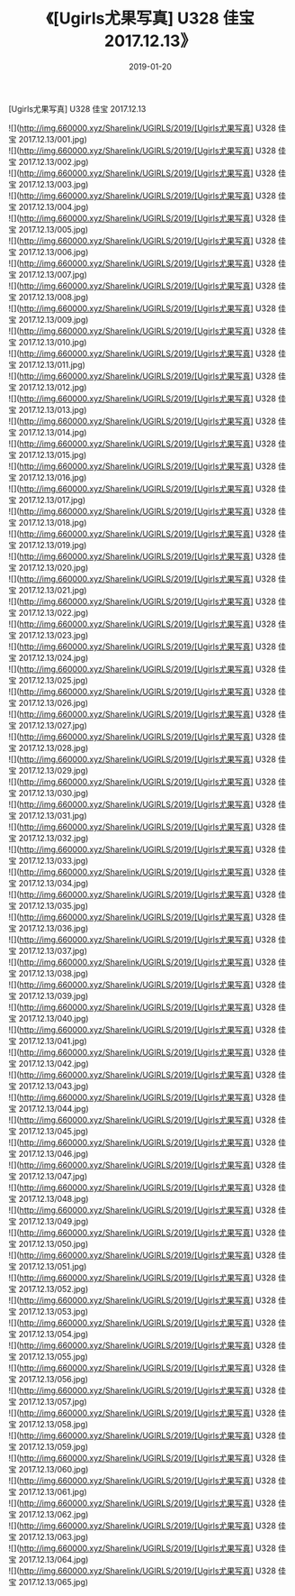 ﻿---
layout: post
title:  《[Ugirls尤果写真] U328 佳宝 2017.12.13》
date:   2019-01-20
img: http://img.660000.xyz/Sharelink/UGIRLS/2019/[Ugirls尤果写真] U328 佳宝 2017.12.13/000.jpg
categories: [美女, 清纯, 唯美]
---

[Ugirls尤果写真] U328 佳宝 2017.12.13

 ![](http://img.660000.xyz/Sharelink/UGIRLS/2019/[Ugirls尤果写真] U328 佳宝 2017.12.13/001.jpg) <br>![](http://img.660000.xyz/Sharelink/UGIRLS/2019/[Ugirls尤果写真] U328 佳宝 2017.12.13/002.jpg) <br>![](http://img.660000.xyz/Sharelink/UGIRLS/2019/[Ugirls尤果写真] U328 佳宝 2017.12.13/003.jpg) <br>![](http://img.660000.xyz/Sharelink/UGIRLS/2019/[Ugirls尤果写真] U328 佳宝 2017.12.13/004.jpg) <br>![](http://img.660000.xyz/Sharelink/UGIRLS/2019/[Ugirls尤果写真] U328 佳宝 2017.12.13/005.jpg) <br>![](http://img.660000.xyz/Sharelink/UGIRLS/2019/[Ugirls尤果写真] U328 佳宝 2017.12.13/006.jpg) <br>![](http://img.660000.xyz/Sharelink/UGIRLS/2019/[Ugirls尤果写真] U328 佳宝 2017.12.13/007.jpg) <br>![](http://img.660000.xyz/Sharelink/UGIRLS/2019/[Ugirls尤果写真] U328 佳宝 2017.12.13/008.jpg) <br>![](http://img.660000.xyz/Sharelink/UGIRLS/2019/[Ugirls尤果写真] U328 佳宝 2017.12.13/009.jpg) <br>![](http://img.660000.xyz/Sharelink/UGIRLS/2019/[Ugirls尤果写真] U328 佳宝 2017.12.13/010.jpg) <br>![](http://img.660000.xyz/Sharelink/UGIRLS/2019/[Ugirls尤果写真] U328 佳宝 2017.12.13/011.jpg) <br>![](http://img.660000.xyz/Sharelink/UGIRLS/2019/[Ugirls尤果写真] U328 佳宝 2017.12.13/012.jpg) <br>![](http://img.660000.xyz/Sharelink/UGIRLS/2019/[Ugirls尤果写真] U328 佳宝 2017.12.13/013.jpg) <br>![](http://img.660000.xyz/Sharelink/UGIRLS/2019/[Ugirls尤果写真] U328 佳宝 2017.12.13/014.jpg) <br>![](http://img.660000.xyz/Sharelink/UGIRLS/2019/[Ugirls尤果写真] U328 佳宝 2017.12.13/015.jpg) <br>![](http://img.660000.xyz/Sharelink/UGIRLS/2019/[Ugirls尤果写真] U328 佳宝 2017.12.13/016.jpg) <br>![](http://img.660000.xyz/Sharelink/UGIRLS/2019/[Ugirls尤果写真] U328 佳宝 2017.12.13/017.jpg) <br>![](http://img.660000.xyz/Sharelink/UGIRLS/2019/[Ugirls尤果写真] U328 佳宝 2017.12.13/018.jpg) <br>![](http://img.660000.xyz/Sharelink/UGIRLS/2019/[Ugirls尤果写真] U328 佳宝 2017.12.13/019.jpg) <br>![](http://img.660000.xyz/Sharelink/UGIRLS/2019/[Ugirls尤果写真] U328 佳宝 2017.12.13/020.jpg) <br>![](http://img.660000.xyz/Sharelink/UGIRLS/2019/[Ugirls尤果写真] U328 佳宝 2017.12.13/021.jpg) <br>![](http://img.660000.xyz/Sharelink/UGIRLS/2019/[Ugirls尤果写真] U328 佳宝 2017.12.13/022.jpg) <br>![](http://img.660000.xyz/Sharelink/UGIRLS/2019/[Ugirls尤果写真] U328 佳宝 2017.12.13/023.jpg) <br>![](http://img.660000.xyz/Sharelink/UGIRLS/2019/[Ugirls尤果写真] U328 佳宝 2017.12.13/024.jpg) <br>![](http://img.660000.xyz/Sharelink/UGIRLS/2019/[Ugirls尤果写真] U328 佳宝 2017.12.13/025.jpg) <br>![](http://img.660000.xyz/Sharelink/UGIRLS/2019/[Ugirls尤果写真] U328 佳宝 2017.12.13/026.jpg) <br>![](http://img.660000.xyz/Sharelink/UGIRLS/2019/[Ugirls尤果写真] U328 佳宝 2017.12.13/027.jpg) <br>![](http://img.660000.xyz/Sharelink/UGIRLS/2019/[Ugirls尤果写真] U328 佳宝 2017.12.13/028.jpg) <br>![](http://img.660000.xyz/Sharelink/UGIRLS/2019/[Ugirls尤果写真] U328 佳宝 2017.12.13/029.jpg) <br>![](http://img.660000.xyz/Sharelink/UGIRLS/2019/[Ugirls尤果写真] U328 佳宝 2017.12.13/030.jpg) <br>![](http://img.660000.xyz/Sharelink/UGIRLS/2019/[Ugirls尤果写真] U328 佳宝 2017.12.13/031.jpg) <br>![](http://img.660000.xyz/Sharelink/UGIRLS/2019/[Ugirls尤果写真] U328 佳宝 2017.12.13/032.jpg) <br>![](http://img.660000.xyz/Sharelink/UGIRLS/2019/[Ugirls尤果写真] U328 佳宝 2017.12.13/033.jpg) <br>![](http://img.660000.xyz/Sharelink/UGIRLS/2019/[Ugirls尤果写真] U328 佳宝 2017.12.13/034.jpg) <br>![](http://img.660000.xyz/Sharelink/UGIRLS/2019/[Ugirls尤果写真] U328 佳宝 2017.12.13/035.jpg) <br>![](http://img.660000.xyz/Sharelink/UGIRLS/2019/[Ugirls尤果写真] U328 佳宝 2017.12.13/036.jpg) <br>![](http://img.660000.xyz/Sharelink/UGIRLS/2019/[Ugirls尤果写真] U328 佳宝 2017.12.13/037.jpg) <br>![](http://img.660000.xyz/Sharelink/UGIRLS/2019/[Ugirls尤果写真] U328 佳宝 2017.12.13/038.jpg) <br>![](http://img.660000.xyz/Sharelink/UGIRLS/2019/[Ugirls尤果写真] U328 佳宝 2017.12.13/039.jpg) <br>![](http://img.660000.xyz/Sharelink/UGIRLS/2019/[Ugirls尤果写真] U328 佳宝 2017.12.13/040.jpg) <br>![](http://img.660000.xyz/Sharelink/UGIRLS/2019/[Ugirls尤果写真] U328 佳宝 2017.12.13/041.jpg) <br>![](http://img.660000.xyz/Sharelink/UGIRLS/2019/[Ugirls尤果写真] U328 佳宝 2017.12.13/042.jpg) <br>![](http://img.660000.xyz/Sharelink/UGIRLS/2019/[Ugirls尤果写真] U328 佳宝 2017.12.13/043.jpg) <br>![](http://img.660000.xyz/Sharelink/UGIRLS/2019/[Ugirls尤果写真] U328 佳宝 2017.12.13/044.jpg) <br>![](http://img.660000.xyz/Sharelink/UGIRLS/2019/[Ugirls尤果写真] U328 佳宝 2017.12.13/045.jpg) <br>![](http://img.660000.xyz/Sharelink/UGIRLS/2019/[Ugirls尤果写真] U328 佳宝 2017.12.13/046.jpg) <br>![](http://img.660000.xyz/Sharelink/UGIRLS/2019/[Ugirls尤果写真] U328 佳宝 2017.12.13/047.jpg) <br>![](http://img.660000.xyz/Sharelink/UGIRLS/2019/[Ugirls尤果写真] U328 佳宝 2017.12.13/048.jpg) <br>![](http://img.660000.xyz/Sharelink/UGIRLS/2019/[Ugirls尤果写真] U328 佳宝 2017.12.13/049.jpg) <br>![](http://img.660000.xyz/Sharelink/UGIRLS/2019/[Ugirls尤果写真] U328 佳宝 2017.12.13/050.jpg) <br>![](http://img.660000.xyz/Sharelink/UGIRLS/2019/[Ugirls尤果写真] U328 佳宝 2017.12.13/051.jpg) <br>![](http://img.660000.xyz/Sharelink/UGIRLS/2019/[Ugirls尤果写真] U328 佳宝 2017.12.13/052.jpg) <br>![](http://img.660000.xyz/Sharelink/UGIRLS/2019/[Ugirls尤果写真] U328 佳宝 2017.12.13/053.jpg) <br>![](http://img.660000.xyz/Sharelink/UGIRLS/2019/[Ugirls尤果写真] U328 佳宝 2017.12.13/054.jpg) <br>![](http://img.660000.xyz/Sharelink/UGIRLS/2019/[Ugirls尤果写真] U328 佳宝 2017.12.13/055.jpg) <br>![](http://img.660000.xyz/Sharelink/UGIRLS/2019/[Ugirls尤果写真] U328 佳宝 2017.12.13/056.jpg) <br>![](http://img.660000.xyz/Sharelink/UGIRLS/2019/[Ugirls尤果写真] U328 佳宝 2017.12.13/057.jpg) <br>![](http://img.660000.xyz/Sharelink/UGIRLS/2019/[Ugirls尤果写真] U328 佳宝 2017.12.13/058.jpg) <br>![](http://img.660000.xyz/Sharelink/UGIRLS/2019/[Ugirls尤果写真] U328 佳宝 2017.12.13/059.jpg) <br>![](http://img.660000.xyz/Sharelink/UGIRLS/2019/[Ugirls尤果写真] U328 佳宝 2017.12.13/060.jpg) <br>![](http://img.660000.xyz/Sharelink/UGIRLS/2019/[Ugirls尤果写真] U328 佳宝 2017.12.13/061.jpg) <br>![](http://img.660000.xyz/Sharelink/UGIRLS/2019/[Ugirls尤果写真] U328 佳宝 2017.12.13/062.jpg) <br>![](http://img.660000.xyz/Sharelink/UGIRLS/2019/[Ugirls尤果写真] U328 佳宝 2017.12.13/063.jpg) <br>![](http://img.660000.xyz/Sharelink/UGIRLS/2019/[Ugirls尤果写真] U328 佳宝 2017.12.13/064.jpg) <br>![](http://img.660000.xyz/Sharelink/UGIRLS/2019/[Ugirls尤果写真] U328 佳宝 2017.12.13/065.jpg) <br>